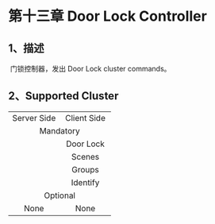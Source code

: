 # 第十三章 Door Lock Controller

## 1、描述

​	门锁控制器，发出 Door Lock cluster commands。

## 2、Supported Cluster
<table>
   <tr align="center">
   	<td style="width:50%;">Server Side</td>
    <td style="width:50%;">Client Side</td>
   </tr>
   <tr align="center">
   	<td colspan="2">Mandatory</td>
   </tr>
   <tr align="center">
    <td></td>
    <td>Door Lock</td>
   </tr>
   <tr align="center">
    <td></td>
    <td>Scenes</td>
   </tr>
   <tr align="center">
    <td></td>
    <td>Groups</td>
   </tr>
   <tr align="center">
    <td></td>
    <td>Identify</td>
   </tr>
   <tr align="center">
   	<td colspan="2">Optional</td>
   </tr>
   <tr align="center"> 
       <td>None</td>
       <td>None</td>
   </tr>
</table>
